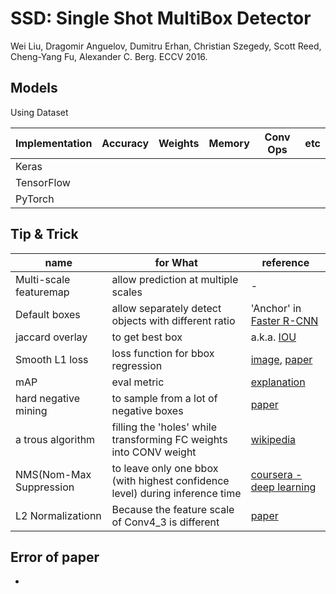 # SSD: Single Shot MultiBox Detector
Wei Liu, Dragomir Anguelov, Dumitru Erhan, Christian Szegedy, Scott Reed, Cheng-Yang Fu, Alexander C. Berg. ECCV 2016.

## Models

Using Dataset

| Implementation | Accuracy | Weights | Memory | Conv Ops | etc |
|---|---|---|---|---|---|
| Keras |   |   |  |   |    |
| TensorFlow |   |   |  |   |   |
| PyTorch |   |   | |   |   |

## Tip & Trick

| name | for What | reference |
| ---  | ---      |    ---    |
| Multi-scale featuremap | allow prediction at multiple scales |  -  |
| Default boxes | allow separately detect objects with different ratio |  'Anchor' in [Faster R-CNN](https://arxiv.org/pdf/1506.01497.pdf)  |
|  jaccard overlay  |  to get best box   |  a.k.a. [IOU](https://cdn-images-1.medium.com/max/800/1*_Xf5FUbuUgq8GNyITM3Dwg.png)  |
|   Smooth L1 loss   |  loss function for bbox regression  |  [image](https://www.researchgate.net/publication/322582664/figure/fig5/AS:584361460121600@1516334037062/The-curve-of-the-Smooth-L1-loss.png), [paper](https://arxiv.org/abs/1504.08083)       |
| mAP | eval metric | [explanation](https://medium.com/@jonathan_hui/map-mean-average-precision-for-object-detection-45c121a31173) |
| hard negative mining | to sample from a lot of negative boxes | [paper](https://arxiv.org/pdf/1604.03540.pdf) |
|  a trous algorithm  | filling the 'holes' while transforming FC weights into CONV weight | [wikipedia](https://en.wikipedia.org/wiki/Stationary_wavelet_transform) |
| NMS(Nom-Max Suppression | to leave only one bbox (with highest confidence level) during inference time | [coursera - deep learning](https://www.coursera.org/lecture/convolutional-neural-networks/non-max-suppression-dvrjH) |
| L2 Normalizationn | Because the feature scale of Conv4_3 is different | [paper](https://www.cs.unc.edu/~wliu/papers/parsenet.pdf) |
## Error of paper
- 
